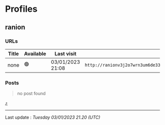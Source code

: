 # Profiles

## **ranion**


### URLs
| Title | Available | Last visit | fqdn | screen 
|---|---|---|---|---|
| none | 🟢 | 03/01/2023 21:08 | `http://ranionv3j2o7wrn3um6de33eccbchhg32mkgnnoi72enkpp7jc25h3ad.onion` | <a href="https://www.ransomware.live/screenshots/ranionv3j2o7wrn3um6de33eccbchhg32mkgnnoi72enkpp7jc25h3ad-onion.png" target=_blank>📸</a> | 

### Posts

> no post found



[⤴️](profiles?id=group-profiles)

 --- 


Last update : _Tuesday 03/01/2023 21.20 (UTC)_

